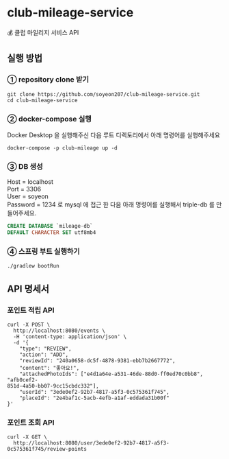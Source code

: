 # club-mileage-service
💰 클럽 마일리지 서비스 API

## 실행 방법
### ① repository clone 받기 
```
git clone https://github.com/soyeon207/club-mileage-service.git
cd club-mileage-service
```

### ② docker-compose 실행<br>
Docker Desktop 을 실행해주신 다음 루트 디렉토리에서 아래 명령어를 실행해주세요
```
docker-compose -p club-mileage up -d
```

### ③ DB 생성<br>
Host = localhost<br>
Port = 3306<br>
User = soyeon<br>
Password = 1234 로 mysql 에 접근 한 다음 아래 명령어를 실행해서 triple-db 를 만들어주세요.

```sql
CREATE DATABASE `mileage-db` 
DEFAULT CHARACTER SET utf8mb4 
```

### ④ 스프링 부트 실행하기 
```
./gradlew bootRun
```


## API 명세서 
### 포인트 적립 API 
```curl 
curl -X POST \
  http://localhost:8080/events \
  -H 'content-type: application/json' \
  -d '{
	"type": "REVIEW",
	"action": "ADD",
	"reviewId": "240a0658-dc5f-4878-9381-ebb7b2667772",
	"content": "좋아요!",
	"attachedPhotoIds": ["e4d1a64e-a531-46de-88d0-ff0ed70c0bb8", "afb0cef2-
851d-4a50-bb07-9cc15cbdc332"],
	"userId": "3ede0ef2-92b7-4817-a5f3-0c575361f745",
	"placeId": "2e4baf1c-5acb-4efb-a1af-eddada31b00f"
}'
```

### 포인트 조회 API 
```curl
curl -X GET \
  http://localhost:8080/user/3ede0ef2-92b7-4817-a5f3-0c575361f745/review-points
```
